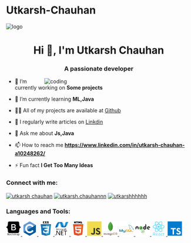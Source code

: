 # Utkarsh-Chauhan
![logo](https://media.licdn.com/dms/image/D4D16AQEGxJY-1mII_Q/profile-displaybackgroundimage-shrink_350_1400/0/1698417171533?e=1715212800&v=beta&t=LmIqAhyVy7K_rXJsBSI6VTDuRx1FDbQX0NQ6ztan7Zw)
<h1 align="center">Hi 👋, I'm Utkarsh Chauhan</h1>
<h3 align="center">A passionate developer</h3>
<img align="right" alt="coding" width="400" src=https://i.pinimg.com/originals/54/e3/7d/54e37d8074ebcde1d96c77d7b2a7f310.gif>


- 🔭 I’m currently working on **Some projects**

- 🌱 I’m currently learning **ML,Java**

- 👨‍💻 All of my projects are available at [Github](Github)

- 📝 I regularly write articles on [Linkdin](Linkdin)

- 💬 Ask me about **Js,Java**

- 📫 How to reach me **https://www.linkedin.com/in/utkarsh-chauhan-a10248262/**

- ⚡ Fun fact **I Get Too Many Ideas**

<h3 align="left">Connect with me:</h3>
<p align="left">
<a href="https://linkedin.com/in/utkarsh chauhan" target="blank"><img align="center" src="https://raw.githubusercontent.com/rahuldkjain/github-profile-readme-generator/master/src/images/icons/Social/linked-in-alt.svg" alt="utkarsh chauhan" height="30" width="40" /></a>
<a href="https://instagram.com/utkarsh.chauhannn" target="blank"><img align="center" src="https://raw.githubusercontent.com/rahuldkjain/github-profile-readme-generator/master/src/images/icons/Social/instagram.svg" alt="utkarsh.chauhannn" height="30" width="40" /></a>
<a href="https://www.codechef.com/users/utkarshhhhhh" target="blank"><img align="center" src="https://cdn.jsdelivr.net/npm/simple-icons@3.1.0/icons/codechef.svg" alt="utkarshhhhhh" height="30" width="40" /></a>
</p>

<h3 align="left">Languages and Tools:</h3>
<p align="left"> <a href="https://getbootstrap.com" target="_blank" rel="noreferrer"> <img src="https://raw.githubusercontent.com/devicons/devicon/master/icons/bootstrap/bootstrap-plain-wordmark.svg" alt="bootstrap" width="40" height="40"/> </a> <a href="https://www.cprogramming.com/" target="_blank" rel="noreferrer"> <img src="https://raw.githubusercontent.com/devicons/devicon/master/icons/c/c-original.svg" alt="c" width="40" height="40"/> </a> <a href="https://www.w3schools.com/css/" target="_blank" rel="noreferrer"> <img src="https://raw.githubusercontent.com/devicons/devicon/master/icons/css3/css3-original-wordmark.svg" alt="css3" width="40" height="40"/> </a> <a href="https://dotnet.microsoft.com/" target="_blank" rel="noreferrer"> <img src="https://raw.githubusercontent.com/devicons/devicon/master/icons/dot-net/dot-net-original-wordmark.svg" alt="dotnet" width="40" height="40"/> </a> <a href="https://www.w3.org/html/" target="_blank" rel="noreferrer"> <img src="https://raw.githubusercontent.com/devicons/devicon/master/icons/html5/html5-original-wordmark.svg" alt="html5" width="40" height="40"/> </a> <a href="https://developer.mozilla.org/en-US/docs/Web/JavaScript" target="_blank" rel="noreferrer"> <img src="https://raw.githubusercontent.com/devicons/devicon/master/icons/javascript/javascript-original.svg" alt="javascript" width="40" height="40"/> </a> <a href="https://www.mongodb.com/" target="_blank" rel="noreferrer"> <img src="https://raw.githubusercontent.com/devicons/devicon/master/icons/mongodb/mongodb-original-wordmark.svg" alt="mongodb" width="40" height="40"/> </a> <a href="https://www.mysql.com/" target="_blank" rel="noreferrer"> <img src="https://raw.githubusercontent.com/devicons/devicon/master/icons/mysql/mysql-original-wordmark.svg" alt="mysql" width="40" height="40"/> </a> <a href="https://nodejs.org" target="_blank" rel="noreferrer"> <img src="https://raw.githubusercontent.com/devicons/devicon/master/icons/nodejs/nodejs-original-wordmark.svg" alt="nodejs" width="40" height="40"/> </a> <a href="https://reactjs.org/" target="_blank" rel="noreferrer"> <img src="https://raw.githubusercontent.com/devicons/devicon/master/icons/react/react-original-wordmark.svg" alt="react" width="40" height="40"/> </a> <a href="https://www.typescriptlang.org/" target="_blank" rel="noreferrer"> <img src="https://raw.githubusercontent.com/devicons/devicon/master/icons/typescript/typescript-original.svg" alt="typescript" width="40" height="40"/> </a> </p>

